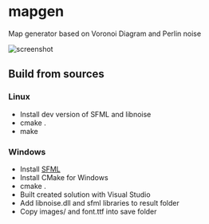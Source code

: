 # mapgen

Map generator based on Voronoi Diagram and Perlin noise

![screenshot](https://raw.githubusercontent.com/averrin/mapgen/master/mapgen_screenshot.png)

## Build from sources

### Linux
* Install dev version of SFML and libnoise
* cmake .
* make

### Windows
* Install [SFML](https://www.sfml-dev.org/files/SFML-2.4.2-windows-vc14-32-bit.zip)
* Install CMake for Windows
* cmake .
* Built created solution with Visual Studio
* Add libnoise.dll and sfml libraries to result folder
* Copy images/ and font.ttf into save folder